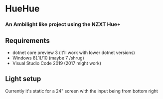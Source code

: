 # HueHue
### An Ambilight like project using the NZXT Hue+

## Requirements

- dotnet core preview 3 (it'll work with lower dotnet versions)
- Windows 8(.1)/10 (maybe 7 /shrug)
- Visual Studio Code 2019 (2017 might work)

## Light setup

Currently it's static for a 24" screen with the input being from bottom right
